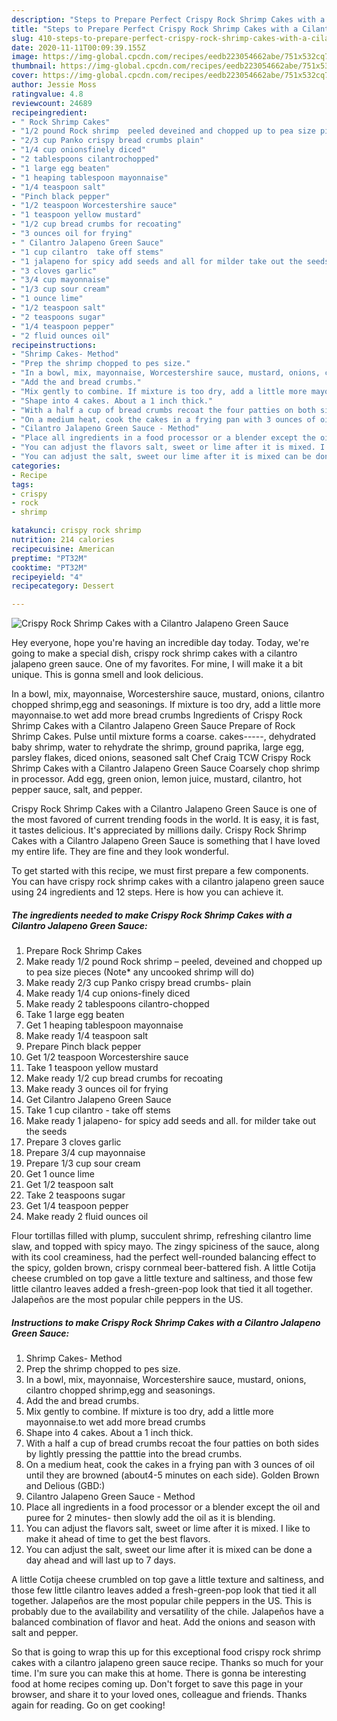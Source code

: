 ```yaml
---
description: "Steps to Prepare Perfect Crispy Rock Shrimp Cakes with a Cilantro Jalapeno Green Sauce"
title: "Steps to Prepare Perfect Crispy Rock Shrimp Cakes with a Cilantro Jalapeno Green Sauce"
slug: 410-steps-to-prepare-perfect-crispy-rock-shrimp-cakes-with-a-cilantro-jalapeno-green-sauce
date: 2020-11-11T00:09:39.155Z
image: https://img-global.cpcdn.com/recipes/eedb223054662abe/751x532cq70/crispy-rock-shrimp-cakes-with-a-cilantro-jalapeno-green-sauce-recipe-main-photo.jpg
thumbnail: https://img-global.cpcdn.com/recipes/eedb223054662abe/751x532cq70/crispy-rock-shrimp-cakes-with-a-cilantro-jalapeno-green-sauce-recipe-main-photo.jpg
cover: https://img-global.cpcdn.com/recipes/eedb223054662abe/751x532cq70/crispy-rock-shrimp-cakes-with-a-cilantro-jalapeno-green-sauce-recipe-main-photo.jpg
author: Jessie Moss
ratingvalue: 4.8
reviewcount: 24689
recipeingredient:
- " Rock Shrimp Cakes"
- "1/2 pound Rock shrimp  peeled deveined and chopped up to pea size pieces Note any uncooked shrimp will do"
- "2/3 cup Panko crispy bread crumbs plain"
- "1/4 cup onionsfinely diced"
- "2 tablespoons cilantrochopped"
- "1 large egg beaten"
- "1 heaping tablespoon mayonnaise"
- "1/4 teaspoon salt"
- "Pinch black pepper"
- "1/2 teaspoon Worcestershire sauce"
- "1 teaspoon yellow mustard"
- "1/2 cup bread crumbs for recoating"
- "3 ounces oil for frying"
- " Cilantro Jalapeno Green Sauce"
- "1 cup cilantro  take off stems"
- "1 jalapeno for spicy add seeds and all for milder take out the seeds"
- "3 cloves garlic"
- "3/4 cup mayonnaise"
- "1/3 cup sour cream"
- "1 ounce lime"
- "1/2 teaspoon salt"
- "2 teaspoons sugar"
- "1/4 teaspoon pepper"
- "2 fluid ounces oil"
recipeinstructions:
- "Shrimp Cakes- Method"
- "Prep the shrimp chopped to pes size."
- "In a bowl, mix, mayonnaise, Worcestershire sauce, mustard, onions, cilantro chopped shrimp,egg and seasonings."
- "Add the and bread crumbs."
- "Mix gently to combine. If mixture is too dry, add a little more mayonnaise.to wet add more bread crumbs"
- "Shape into 4 cakes. About a 1 inch thick."
- "With a half a cup of bread crumbs recoat the four patties on both sides by lightly pressing the patttie into the bread crumbs."
- "On a medium heat, cook the cakes in a frying pan with 3 ounces of oil until they are browned (about4-5 minutes on each side). Golden Brown and Delious (GBD:)"
- "Cilantro Jalapeno Green Sauce - Method"
- "Place all ingredients in a food processor or a blender except the oil and puree for 2 minutes- then slowly add the oil as it is blending."
- "You can adjust the flavors salt, sweet or lime after it is mixed. I like to make it ahead of time to get the best flavors."
- "You can adjust the salt, sweet our lime after it is mixed can be done a day ahead and will last up to 7 days."
categories:
- Recipe
tags:
- crispy
- rock
- shrimp

katakunci: crispy rock shrimp 
nutrition: 214 calories
recipecuisine: American
preptime: "PT32M"
cooktime: "PT32M"
recipeyield: "4"
recipecategory: Dessert

---
```



![Crispy Rock Shrimp Cakes with a Cilantro Jalapeno Green Sauce](https://img-global.cpcdn.com/recipes/eedb223054662abe/751x532cq70/crispy-rock-shrimp-cakes-with-a-cilantro-jalapeno-green-sauce-recipe-main-photo.jpg)

Hey everyone, hope you're having an incredible day today. Today, we're going to make a special dish, crispy rock shrimp cakes with a cilantro jalapeno green sauce. One of my favorites. For mine, I will make it a bit unique. This is gonna smell and look delicious.

In a bowl, mix, mayonnaise, Worcestershire sauce, mustard, onions, cilantro chopped shrimp,egg and seasonings. If mixture is too dry, add a little more mayonnaise.to wet add more bread crumbs Ingredients of Crispy Rock Shrimp Cakes with a Cilantro Jalapeno Green Sauce Prepare of Rock Shrimp Cakes. Pulse until mixture forms a coarse. cakes-----, dehydrated baby shrimp, water to rehydrate the shrimp, ground paprika, large egg, parsley flakes, diced onions, seasoned salt Chef Craig TCW Crispy Rock Shrimp Cakes with a Cilantro Jalapeno Green Sauce Coarsely chop shrimp in processor. Add egg, green onion, lemon juice, mustard, cilantro, hot pepper sauce, salt, and pepper.

Crispy Rock Shrimp Cakes with a Cilantro Jalapeno Green Sauce is one of the most favored of current trending foods in the world. It is easy, it is fast, it tastes delicious. It's appreciated by millions daily. Crispy Rock Shrimp Cakes with a Cilantro Jalapeno Green Sauce is something that I have loved my entire life. They are fine and they look wonderful.


To get started with this recipe, we must first prepare a few components. You can have crispy rock shrimp cakes with a cilantro jalapeno green sauce using 24 ingredients and 12 steps. Here is how you can achieve it.

<!--inarticleads1-->

##### The ingredients needed to make Crispy Rock Shrimp Cakes with a Cilantro Jalapeno Green Sauce:

1. Prepare  Rock Shrimp Cakes
1. Make ready 1/2 pound Rock shrimp – peeled, deveined and chopped up to pea size pieces (Note* any uncooked shrimp will do)
1. Make ready 2/3 cup Panko crispy bread crumbs- plain
1. Make ready 1/4 cup onions-finely diced
1. Make ready 2 tablespoons cilantro-chopped
1. Take 1 large egg beaten
1. Get 1 heaping tablespoon mayonnaise
1. Make ready 1/4 teaspoon salt
1. Prepare Pinch black pepper
1. Get 1/2 teaspoon Worcestershire sauce
1. Take 1 teaspoon yellow mustard
1. Make ready 1/2 cup bread crumbs for recoating
1. Make ready 3 ounces oil for frying
1. Get  Cilantro Jalapeno Green Sauce
1. Take 1 cup cilantro - take off stems
1. Make ready 1 jalapeno- for spicy add seeds and all. for milder take out the seeds
1. Prepare 3 cloves garlic
1. Prepare 3/4 cup mayonnaise
1. Prepare 1/3 cup sour cream
1. Get 1 ounce lime
1. Get 1/2 teaspoon salt
1. Take 2 teaspoons sugar
1. Get 1/4 teaspoon pepper
1. Make ready 2 fluid ounces oil


Flour tortillas filled with plump, succulent shrimp, refreshing cilantro lime slaw, and topped with spicy mayo. The zingy spiciness of the sauce, along with its cool creaminess, had the perfect well-rounded balancing effect to the spicy, golden brown, crispy cornmeal beer-battered fish. A little Cotija cheese crumbled on top gave a little texture and saltiness, and those few little cilantro leaves added a fresh-green-pop look that tied it all together. Jalapeños are the most popular chile peppers in the US. 

<!--inarticleads2-->

##### Instructions to make Crispy Rock Shrimp Cakes with a Cilantro Jalapeno Green Sauce:

1. Shrimp Cakes- Method
1. Prep the shrimp chopped to pes size.
1. In a bowl, mix, mayonnaise, Worcestershire sauce, mustard, onions, cilantro chopped shrimp,egg and seasonings.
1. Add the and bread crumbs.
1. Mix gently to combine. If mixture is too dry, add a little more mayonnaise.to wet add more bread crumbs
1. Shape into 4 cakes. About a 1 inch thick.
1. With a half a cup of bread crumbs recoat the four patties on both sides by lightly pressing the patttie into the bread crumbs.
1. On a medium heat, cook the cakes in a frying pan with 3 ounces of oil until they are browned (about4-5 minutes on each side). Golden Brown and Delious (GBD:)
1. Cilantro Jalapeno Green Sauce - Method
1. Place all ingredients in a food processor or a blender except the oil and puree for 2 minutes- then slowly add the oil as it is blending.
1. You can adjust the flavors salt, sweet or lime after it is mixed. I like to make it ahead of time to get the best flavors.
1. You can adjust the salt, sweet our lime after it is mixed can be done a day ahead and will last up to 7 days.


A little Cotija cheese crumbled on top gave a little texture and saltiness, and those few little cilantro leaves added a fresh-green-pop look that tied it all together. Jalapeños are the most popular chile peppers in the US. This is probably due to the availability and versatility of the chile. Jalapeños have a balanced combination of flavor and heat. Add the onions and season with salt and pepper. 

So that is going to wrap this up for this exceptional food crispy rock shrimp cakes with a cilantro jalapeno green sauce recipe. Thanks so much for your time. I'm sure you can make this at home. There is gonna be interesting food at home recipes coming up. Don't forget to save this page in your browser, and share it to your loved ones, colleague and friends. Thanks again for reading. Go on get cooking!
